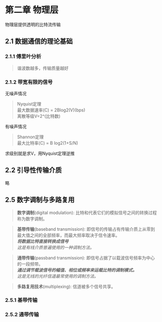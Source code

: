 # 第二章 物理层

物理层提供透明的比特流传输

## 2.1 数据通信的理论基础

### 2.1.1 傅里叶分析

>谐波数越多，传输质量越好

### 2.1.2 带宽有限的信号

无噪声情况

>Nyquist定理  
>最大数据速率(C) = 2Blog2(V)(bps)  
>离散等级V=2^(比特数)

有噪声情况

>Shannon定理  
>最大比特率(C) = B log2(1+S/N)

求级别就是求V，用Nyquist定理逆推

## 2.2 引导性传输介质

略

## 2.5 数字调制与多路复用

>__数字调制__(digital modulation): 比特和代表它们的模拟信号之间的转换过程称为数字调制。

>__基带传输__(baseband transmission): 即信号的传输占有传输介质上从零到最大值之间的全部频率，而最大频率取决于信令速率。  
>___将数据比特直接转换成信号___  
>_这是有线介质普遍使用的一种调制方法。_

>__通带传输__(passband transmission): 即信号占据了以载波信号频率为中心的一段频带。  
>___通过调节载波信号的幅值、相位或频率来运载比特的调制模式。___  
>_这是无线的光纤信道最常使用的调制方法。_

>__多路复用技术__(multiplexing): 信道被多个信号共享。

### 2.5.1 基带传输



### 2.5.2 通带传输



### 